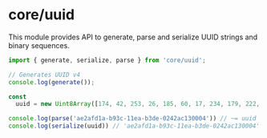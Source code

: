 # core/uuid

This module provides API to generate, parse and serialize UUID strings and binary sequences.

```js
import { generate, serialize, parse } from 'core/uuid';

// Generates UUID v4
console.log(generate());

const
  uuid = new Uint8Array([174, 42, 253, 26, 185, 60, 17, 234, 179, 222, 2, 66, 172, 19, 0, 4]);

console.log(parse('ae2afd1a-b93c-11ea-b3de-0242ac130004')) // ~= uuid
console.log(serialize(uuid)) // 'ae2afd1a-b93c-11ea-b3de-0242ac130004'
```
